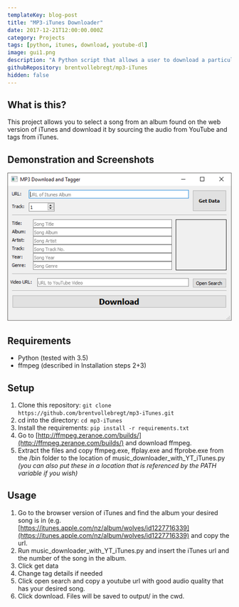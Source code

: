 ```yaml
---
templateKey: blog-post
title: "MP3-iTunes Downloader"
date: 2017-12-21T12:00:00.000Z
category: Projects
tags: [python, itunes, download, youtube-dl]
image: gui1.png
description: "A Python script that allows a user to download a particular song from an iTunes-listed album. It uses YouTube as an audio source and iTunes to tag the mp3 file."
githubRepository: brentvollebregt/mp3-iTunes
hidden: false
---
```


## What is this?
This project allows you to select a song from an album found on the web version of iTunes and download it by sourcing the audio from YouTube and tags from iTunes.

## Demonstration and Screenshots
![GUI example](gui1.png)

## Requirements
* Python (tested with 3.5)
* ffmpeg (described in Installation steps 2+3)

## Setup
1. Clone this repository: `git clone https://github.com/brentvollebregt/mp3-iTunes.git`
2. cd into the directory: `cd mp3-iTunes`
3. Install the requirements: `pip install -r requirements.txt`
2. Go to [http://ffmpeg.zeranoe.com/builds/](http://ffmpeg.zeranoe.com/builds/) and download ffmpeg.
3. Extract the files and copy ffmpeg.exe, ffplay.exe and ffprobe.exe from the /bin folder to the location of music_downloader_with_YT_iTunes.py *(you can also put these in a location that is referenced by the PATH variable if you wish)*

## Usage
1. Go to the browser version of iTunes and find the album your desired song is in (e.g. [https://itunes.apple.com/nz/album/wolves/id1227716339](https://itunes.apple.com/nz/album/wolves/id1227716339) and copy the url.
2. Run music_downloader_with_YT_iTunes.py and insert the iTunes url and the number of the song in the album.
3. Click get data
4. Change tag details if needed
5. Click open search and copy a youtube url with good audio quality that has your desired song.
3. Click download. Files will be saved to output/ in the cwd.
